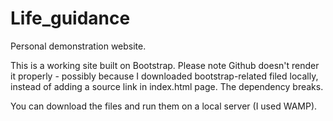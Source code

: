 # Life_guidance
Personal demonstration website. 

This is a working site built on Bootstrap. Please note Github doesn't render it properly - possibly because I downloaded bootstrap-related filed locally, instead of adding
a source link in index.html page. The dependency breaks. 

You can download the files and run them on a local server (I used WAMP).


